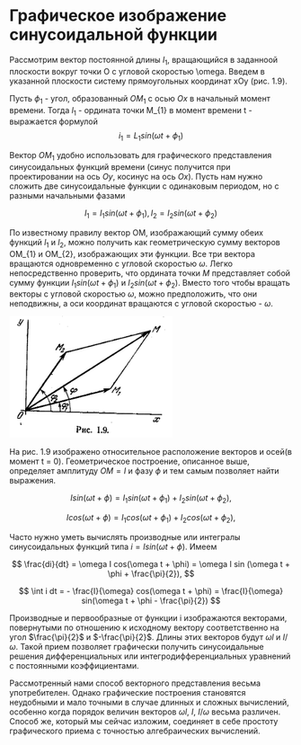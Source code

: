 # Графическое изображение синусоидальной функции

Рассмотрим вектор постоянной длины $I_{1}$, вращающийся в заданноой плоскости вокруг точки O с угловой скоростью \omega.
Введем в указанной плоскости систему прямоугольных координат xOy (рис. 1.9). 

Пусть $\phi_{1}$ - угол, образованный $OM_{1}$ с осью $Ox$ в начальный момент времени. Тогда $l_{1}$ - ордината точки M_{1} в момент времени t - выражается формулой
$$
    i_{1}=L_{1}sin(\omega t + \phi_{1})
$$

Вектор $OM_{1}$ удобно использовать для графического представления синусоидальных функций времени (синус получится при проектировании на ось $Oy$, косинус на ось $Ox$).
Пусть нам нужно сложить две синусоидальные функции с одинаковым периодом, но с разными начальными фазами

$$
    I_{1} = I_{1}sin(\omega t + \phi_{1}),
    I_{2} = I_{2}sin(\omega t + \phi_{2})
$$

По известному правилу вектор OM, изображающий сумму обеих функций $l_{1}$ и $l_{2}$, можно получить как геометрическую сумму векторов OM_{1} и OM_{2}, изображающих эти функции. Все три вектора вращаются одновременно с угловой скоростью $\omega$. Легко непосредственно проверить, что ордината точки $M$ представляет собой сумму функции $I_{1} sin(\omega t + \phi_{1})$ и $I_{2} sin(\omega t + \phi_{2})$.
    Вместо того чтобы вращать векторы с угловой скоростью $\omega$, можно предположить, что они неподвижны, а оси координат вращаются с угловой скоростью - $\omega$.

![](../../Картинки/Рис%201.9.png)

На рис. 1.9 изображено относительное расположение векторов и осей(в момент t = 0).
Геометрическое построение, описанное выше, определяет амплитуду $OM=I$ и фазу $\phi$ и тем самым позволяет найти выражения.

$$
    I sin( \omega t + \phi) = I_{1} sin(\omega t + \phi_{1}) + I_{2} sin(\omega t + \phi_{2}),
$$

$$
    I cos( \omega t + \phi) = I_{1} cos(\omega t + \phi_{1}) + I_{2} cos(\omega t + \phi_{2}),
$$

Часто нужно уметь вычислять производные или интегралы синусоидальных функций типа $i = Isin(\omega t + \phi)$. Имеем

$$
    \frac{di}{dt} = \omega I cos(\omega t + \phi) = \omega I sin (\omega t + \phi + \frac{\pi}{2}),
$$

$$
    \int i dt = - \frac{I}{\omega} cos(\omega t + \phi) = \frac{I}{\omega} sin(\omega t + \phi - \frac{\pi}{2})
$$

Производные и первообразные от функции i изображаются векторами, повернутыми по отношению к исходному вектору соответственно на угол $\frac{\pi}{2}$ и $-\frac{\pi}{2}$. Длины этих векторов будут $\omega l$ и $I/\omega$. Такой прием позволяет графически получить синусоидальные решения дифференциальных или интегродифференциальных уравнений с постоянными коэффициентами.

Рассмотренный нами способ векторного представления весьма употребителен. Однако графические построения становятся неудобными и мало точными в случае длинных и сложных вычислений, особенно когда порядок величин векторов $\omega l$, $I$, $I/\omega$ весьма различен. Способ же, который мы сейчас изложим, соединяет в себе простоту графического приема с точностью алгебраических вычислений.